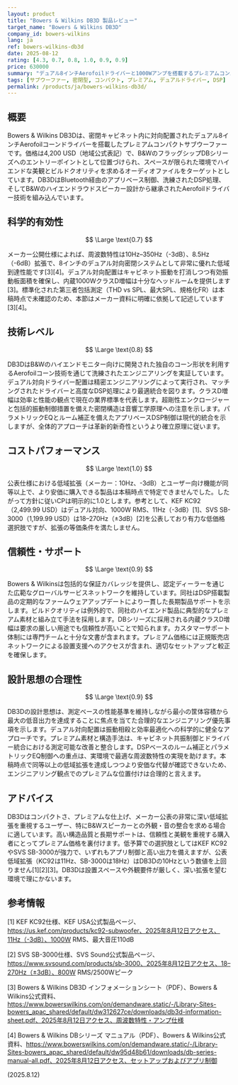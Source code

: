 ```yaml
---
layout: product
title: "Bowers & Wilkins DB3D 製品レビュー"
target_name: "Bowers & Wilkins DB3D"
company_id: bowers-wilkins
lang: ja
ref: bowers-wilkins-db3d
date: 2025-08-12
rating: [4.3, 0.7, 0.8, 1.0, 0.9, 0.9]
price: 630000
summary: "デュアル8インチAerofoilドライバーと1000Wアンプを搭載するプレミアムコンパクトサブウーファー。メーカー公表の極めて深い低域拡張と堅牢なDSP/アプリ制御を備え、同等以上の公表拡張を満たすより安価な代替は本稿時点で確認できません。"
tags: [サブウーファー, 密閉型, コンパクト, プレミアム, デュアルドライバー, DSP]
permalink: /products/ja/bowers-wilkins-db3d/
---
```


## 概要

Bowers & Wilkins DB3Dは、密閉キャビネット内に対向配置されたデュアル8インチAerofoilコーンドライバーを搭載したプレミアムコンパクトサブウーファーです。価格は4,200 USD（地域公式表記）で、B&WのフラッグシップDBシリーズへのエントリーポイントとして位置づけられ、スペースが限られた環境でハイエンドな美観とビルドクオリティを求めるオーディオファイルをターゲットとしています。DB3DはBluetooth経由のアプリベース制御、洗練されたDSP処理、そしてB&Wのハイエンドラウドスピーカー設計から継承されたAerofoilドライバー技術を組み込んでいます。

## 科学的有効性

$$ \Large \text{0.7} $$

メーカー公開仕様によれば、周波数特性は10Hz–350Hz（-3dB）、8.5Hz（-6dB）拡張で、8インチのデュアル対向密閉システムとして非常に優れた低域到達性能です[3][4]。デュアル対向配置はキャビネット振動を打消しつつ有効振動板面積を確保し、内蔵1000WクラスD増幅は十分なヘッドルームを提供します[3]。標準化された第三者包括測定（THD vs SPL、最大SPL、規格化FR）は本稿時点で未確認のため、本節はメーカー資料に明確に依拠して記述しています[3][4]。

## 技術レベル

$$ \Large \text{0.8} $$

DB3DはB&Wのハイエンドモニター向けに開発された独自のコーン形状を利用するAerofoilコーン技術を通じて洗練されたエンジニアリングを実証しています。デュアル対向ドライバー配置は精密エンジニアリングによって実行され、マッチングされたドライバーと高度なDSP処理により最適統合を図ります。クラスD増幅は効率と性能の観点で現在の業界標準を代表します。超剛性エンクロージャーと包括的振動制御措置を備えた密閉構造は音響工学原理への注意を示します。パラメトリックEQとルーム補正を備えたアプリベースDSP制御は現代的統合を示しますが、全体的アプローチは革新的新奇性というより確立原理に従います。

## コストパフォーマンス

$$ \Large \text{1.0} $$

公表仕様における低域拡張（メーカー：10Hz、-3dB）とユーザー向け機能が同等以上で、より安価に購入できる製品は本稿時点で特定できませんでした。したがって方針に従いCPは明示的に1.0とします。参考として、KEF KC92（2,499.99 USD）はデュアル対向、1000W RMS、11Hz（-3dB）[1]、SVS SB-3000（1,199.99 USD）は18–270Hz（±3dB）[2]を公表しており有力な低価格選択肢ですが、拡張の等価条件を満たしません。

## 信頼性・サポート

$$ \Large \text{0.9} $$

Bowers & Wilkinsは包括的な保証カバレッジを提供し、認定ディーラーを通じた広範なグローバルサービスネットワークを維持しています。同社はDSP搭載製品の定期的なファームウェアアップデートにより一貫した長期製品サポートを示します。ビルドクオリティは例外的で、同社のハイエンド製品に典型的なプレミアム素材と組み立て手法を採用します。DBシリーズに採用される内蔵クラスD増幅は要求の厳しい用途でも信頼性が高いことで知られます。カスタマーサポート体制には専門チームと十分な文書が含まれます。プレミアム価格には正規販売店ネットワークによる設置支援へのアクセスが含まれ、適切なセットアップと較正を確保します。

## 設計思想の合理性

$$ \Large \text{0.9} $$

DB3Dの設計思想は、測定ベースの性能基準を維持しながら最小の筐体容積から最大の低音出力を達成することに焦点を当てた合理的なエンジニアリング優先事項を示します。デュアル対向配置は振動相殺と効率最適化への科学的に健全なアプローチです。プレミアム素材と構造手法は、キャビネット共振制御とドライバー統合における測定可能な改善と整合します。DSPベースのルーム補正とパラメトリックEQ制御への重点は、実環境で最適な周波数特性の実現を助けます。本稿時点で同等以上の低域拡張を達成しつつより安価な代替が確認できないため、エンジニアリング観点でのプレミアムな位置付けは合理的と言えます。

## アドバイス

DB3Dはコンパクトさ、プレミアムな仕上げ、メーカー公表の非常に深い低域拡張を重視するユーザー、特にB&Wスピーカーとの外観・音の整合を求める場合に適しています。高い構造品質と長期サポートは、信頼性と美観を重視する購入者にとってプレミアム価格を裏付けます。低予算での選択肢としてはKEF KC92やSVS SB-3000が強力で、いずれもアプリ制御と高い出力を備えますが、公表低域拡張（KC92は11Hz、SB-3000は18Hz）はDB3Dの10Hzという数値を上回りません[1][2][3]。DB3Dは設置スペースや外観要件が厳しく、深い拡張を望む環境で理にかないます。

## 参考情報

[1] KEF KC92仕様、KEF USA公式製品ページ、https://us.kef.com/products/kc92-subwoofer、2025年8月12日アクセス、11Hz（-3dB）、1000W RMS、最大音圧110dB

[2] SVS SB-3000仕様、SVS Sound公式製品ページ、https://www.svsound.com/products/sb-3000、2025年8月12日アクセス、18–270Hz（±3dB）、800W RMS/2500Wピーク

[3] Bowers & Wilkins DB3D インフォメーションシート（PDF）、Bowers & Wilkins公式資料、https://www.bowerswilkins.com/on/demandware.static/-/Library-Sites-bowers_apac_shared/default/dw312627ce/downloads/db3d-information-sheet.pdf、2025年8月12日アクセス、周波数特性・アンプ仕様

[4] Bowers & Wilkins DBシリーズ マニュアル（PDF）、Bowers & Wilkins公式資料、https://www.bowerswilkins.com/on/demandware.static/-/Library-Sites-bowers_apac_shared/default/dw95d48b61/downloads/db-series-manual-all.pdf、2025年8月12日アクセス、セットアップおよびアプリ制御

(2025.8.12)